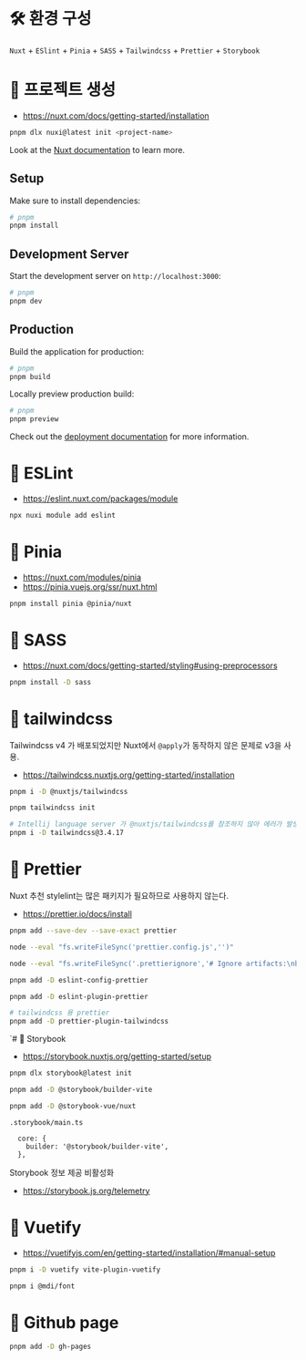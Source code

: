 # 🛠️ 환경 구성

`Nuxt` + `ESlint` + `Pinia` + `SASS` + `Tailwindcss` + `Prettier` + `Storybook`

# 🍕 프로젝트 생성

- https://nuxt.com/docs/getting-started/installation

```bash
pnpm dlx nuxi@latest init <project-name>
```

Look at the [Nuxt documentation](https://nuxt.com/docs/getting-started/introduction) to learn more.

## Setup

Make sure to install dependencies:

```bash
# pnpm
pnpm install
```

## Development Server

Start the development server on `http://localhost:3000`:

```bash
# pnpm
pnpm dev
```

## Production

Build the application for production:

```bash
# pnpm
pnpm build
```

Locally preview production build:

```bash
# pnpm
pnpm preview
```

Check out the [deployment documentation](https://nuxt.com/docs/getting-started/deployment) for more information.

# 🍔 ESLint

- https://eslint.nuxt.com/packages/module

```bash
npx nuxi module add eslint
```

# 🍍 Pinia

- https://nuxt.com/modules/pinia
- https://pinia.vuejs.org/ssr/nuxt.html

```bash
pnpm install pinia @pinia/nuxt
```

# 🍿 SASS

- https://nuxt.com/docs/getting-started/styling#using-preprocessors

```bash
pnpm install -D sass
```

# 🌊 tailwindcss

Tailwindcss v4 가 배포되었지만 Nuxt에서 `@apply`가 동작하지 않은 문제로 v3을 사용.

- https://tailwindcss.nuxtjs.org/getting-started/installation

```bash
pnpm i -D @nuxtjs/tailwindcss

pnpm tailwindcss init

# Intellij language server 가 @nuxtjs/tailwindcss를 참조하지 않아 에러가 발생하여 참조할 수 있도록 설치
pnpm i -D tailwindcss@3.4.17
```

# 🍟 Prettier

Nuxt 추천 stylelint는 많은 패키지가 필요하므로 사용하지 않는다.

- https://prettier.io/docs/install

```bash
pnpm add --save-dev --save-exact prettier

node --eval "fs.writeFileSync('prettier.config.js','')"

node --eval "fs.writeFileSync('.prettierignore','# Ignore artifacts:\nbuild\ncoverage\n')"

pnpm add -D eslint-config-prettier

pnpm add -D eslint-plugin-prettier

# tailwindcss 용 prettier
pnpm add -D prettier-plugin-tailwindcss
```

`# 📕 Storybook

- https://storybook.nuxtjs.org/getting-started/setup

```bash
pnpm dlx storybook@latest init

pnpm add -D @storybook/builder-vite

pnpm add -D @storybook-vue/nuxt
```

`.storybook/main.ts`

```
  core: {
    builder: '@storybook/builder-vite',
  },
```

Storybook 정보 제공 비활성화

- https://storybook.js.org/telemetry

# 🧇 Vuetify

- https://vuetifyjs.com/en/getting-started/installation/#manual-setup

```bash
pnpm i -D vuetify vite-plugin-vuetify

pnpm i @mdi/font
```

# 🍗 Github page

```bash
pnpm add -D gh-pages
```
